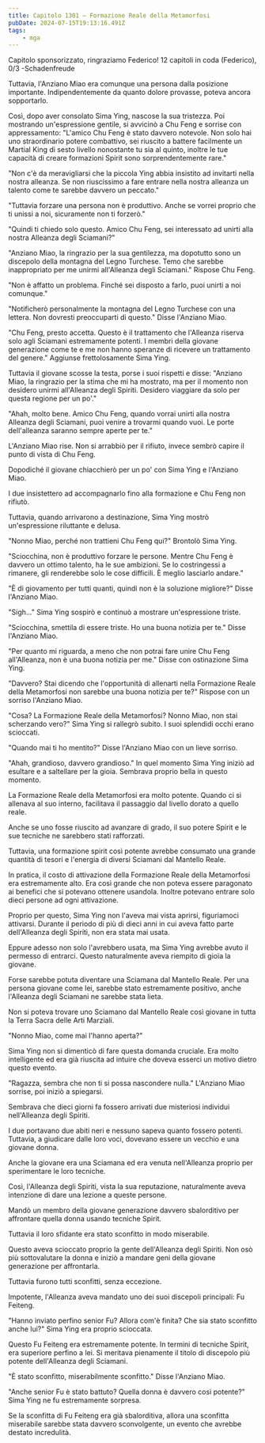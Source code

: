 ```yaml
---
title: Capitolo 1301 – Formazione Reale della Metamorfosi
pubDate: 2024-07-15T19:13:16.491Z
tags:
    - mga
---
```



Capitolo sponsorizzato, ringraziamo Federico!
12 capitoli in coda (Federico), 0/3
-Schadenfreude


Tuttavia, l'Anziano Miao era comunque una persona dalla posizione importante. Indipendentemente da quanto dolore provasse, poteva ancora sopportarlo.


Così, dopo aver consolato Sima Ying, nascose la sua tristezza. Poi mostrando un'espressione gentile, si avvicinò a Chu Feng e sorrise con appressamento: "L'amico Chu Feng è stato davvero notevole. Non solo hai uno straordinario potere combattivo, sei riuscito a battere facilmente un Martial King di sesto livello nonostante tu sia al quinto, inoltre le tue capacità di creare formazioni Spirit sono sorprendentemente rare."


"Non c'è da meravigliarsi che la piccola Ying abbia insistito ad invitarti nella nostra alleanza. Se non riuscissimo a fare entrare nella nostra alleanza un talento come te sarebbe davvero un peccato."


"Tuttavia forzare una persona non è produttivo. Anche se vorrei proprio che ti unissi a noi, sicuramente non ti forzerò."


"Quindi ti chiedo solo questo. Amico Chu Feng, sei interessato ad unirti alla nostra Alleanza degli Sciamani?"


"Anziano Miao, la ringrazio per la sua gentilezza, ma dopotutto sono un discepolo della montagna del Legno Turchese. Temo che sarebbe inappropriato per me unirmi all'Alleanza degli Sciamani." Rispose Chu Feng.


"Non è affatto un problema. Finché sei disposto a farlo, puoi unirti a noi comunque."


"Notificherò personalmente la montagna del Legno Turchese con una lettera. Non dovresti preoccuparti di questo." Disse l'Anziano Miao.


"Chu Feng, presto accetta. Questo è il trattamento che l'Alleanza riserva solo agli Sciamani estremamente potenti. I membri della giovane generazione come te e me non hanno speranze di ricevere un trattamento del genere." Aggiunse frettolosamente Sima Ying.


Tuttavia il giovane scosse la testa, porse i suoi rispetti e disse: "Anziano Miao, la ringrazio per la stima che mi ha mostrato, ma per il momento non desidero unirmi all'Alleanza degli Spiriti. Desidero viaggiare da solo per questa regione per un po'."


"Ahah, molto bene. Amico Chu Feng, quando vorrai unirti alla nostra Alleanza degli Sciamani, puoi venire a trovarmi quando vuoi. Le porte dell'alleanza saranno sempre aperte per te."


L'Anziano Miao rise. Non si arrabbiò per il rifiuto, invece sembrò capire il punto di vista di Chu Feng.


Dopodiché il giovane chiacchierò per un po' con Sima Ying e l'Anziano Miao.


I due insistettero ad accompagnarlo fino alla formazione e Chu Feng non rifiutò.


Tuttavia, quando arrivarono a destinazione, Sima Ying mostrò un'espressione riluttante e delusa.


"Nonno Miao, perché non trattieni Chu Feng qui?" Brontolò Sima Ying.


"Sciocchina, non è produttivo forzare le persone. Mentre Chu Feng è davvero un ottimo talento, ha le sue ambizioni. Se lo costringessi a rimanere, gli renderebbe solo le cose difficili. È meglio lasciarlo andare."


"È di giovamento per tutti quanti, quindi non è la soluzione migliore?" Disse l'Anziano Miao.


"Sigh..." Sima Ying sospirò e continuò a mostrare un'espressione triste.


"Sciocchina, smettila di essere triste. Ho una buona notizia per te." Disse l'Anziano Miao.


"Per quanto mi riguarda, a meno che non potrai fare unire Chu Feng all'Alleanza, non è una buona notizia per me." Disse con ostinazione Sima Ying.


"Davvero? Stai dicendo che l'opportunità di allenarti nella Formazione Reale della Metamorfosi non sarebbe una buona notizia per te?" Rispose con un sorriso l'Anziano Miao.


"Cosa? La Formazione Reale della Metamorfosi? Nonno Miao, non stai scherzando vero?" Sima Ying si rallegrò subito. I suoi splendidi occhi erano scioccati.


"Quando mai ti ho mentito?" Disse l'Anziano Miao con un lieve sorriso.


"Ahah, grandioso, davvero grandioso." In quel momento Sima Ying iniziò ad esultare e a saltellare per la gioia. Sembrava proprio bella in questo momento.


La Formazione Reale della Metamorfosi era molto potente. Quando ci si allenava al suo interno, facilitava il passaggio dal livello dorato a quello reale.


Anche se uno fosse riuscito ad avanzare di grado, il suo potere Spirit e le sue tecniche ne sarebbero stati rafforzati.


Tuttavia, una formazione spirit così potente avrebbe consumato una grande quantità di tesori e l'energia di diversi Sciamani dal Mantello Reale.


In pratica, il costo di attivazione della Formazione Reale della Metamorfosi era estremamente alto. Era così grande che non poteva essere paragonato ai benefici che si potevano ottenere usandola. Inoltre potevano entrare solo dieci persone ad ogni attivazione.


Proprio per questo, Sima Ying non l'aveva mai vista aprirsi, figuriamoci attivarsi. Durante il periodo di più di dieci anni in cui aveva fatto parte dell'Alleanza degli Spiriti, non era stata mai usata.


Eppure adesso non solo l'avrebbero usata, ma Sima Ying avrebbe avuto il permesso di entrarci. Questo naturalmente aveva riempito di gioia la giovane.


Forse sarebbe potuta diventare una Sciamana dal Mantello Reale. Per una persona giovane come lei, sarebbe stato estremamente positivo, anche l'Alleanza degli Sciamani ne sarebbe stata lieta.


Non si poteva trovare uno Sciamano dal Mantello Reale così giovane in tutta la Terra Sacra delle Arti Marziali.


"Nonno Miao, come mai l'hanno aperta?"


Sima Ying non si dimenticò di fare questa domanda cruciale. Era molto intelligente ed era già riuscita ad intuire che doveva esserci un motivo dietro questo evento.


"Ragazza, sembra che non ti si possa nascondere nulla." L'Anziano Miao sorrise, poi iniziò a spiegarsi.


Sembrava che dieci giorni fa fossero arrivati due misteriosi individui nell'Alleanza degli Spiriti.


I due portavano due abiti neri e nessuno sapeva quanto fossero potenti. Tuttavia, a giudicare dalle loro voci, dovevano essere un vecchio e una giovane donna.


Anche la giovane era una Sciamana ed era venuta nell'Alleanza proprio per sperimentare le loro tecniche.


Così, l'Alleanza degli Spiriti, vista la sua reputazione, naturalmente aveva intenzione di dare una lezione a queste persone.


Mandò un membro della giovane generazione davvero sbalorditivo per affrontare quella donna usando tecniche Spirit.


Tuttavia il loro sfidante era stato sconfitto in modo miserabile.


Questo aveva scioccato proprio la gente dell'Alleanza degli Spiriti. Non osò più sottovalutare la donna e iniziò a mandare geni della giovane generazione per affrontarla.


Tuttavia furono tutti sconfitti, senza eccezione.


Impotente, l'Alleanza aveva mandato uno dei suoi discepoli principali: Fu Feiteng.


"Hanno inviato perfino senior Fu? Allora com'è finita? Che sia stato sconfitto anche lui?" Sima Ying era proprio scioccata.


Questo Fu Feiteng era estremamente potente. In termini di tecniche Spirit, era superiore perfino a lei. Si meritava pienamente il titolo di discepolo più potente dell'Alleanza degli Sciamani.


"È stato sconfitto, miserabilmente sconfitto." Disse l'Anziano Miao.


"Anche senior Fu è stato battuto? Quella donna è davvero così potente?" Sima Ying ne fu estremamente sorpresa.


Se la sconfitta di Fu Feiteng era già sbalorditiva, allora una sconfitta miserabile sarebbe stata davvero sconvolgente, un evento che avrebbe destato incredulità.
                                


                                



